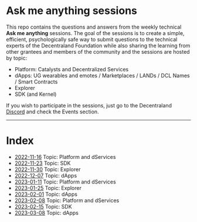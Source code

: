 # Ask me anything sessions

This repo contains the questions and answers from the weekly technical **Ask me anything** sessions.
The goal of the sessions is to create a simple, efficient, psychologically safe way to submit questions to the technical experts of the Decentraland Foundation while also sharing the learning from other grantees and members of the community and the sessions are hosted by topic:

- Platform: Catalysts and Decentralized Services
- dApps: UG wearables and emotes / Marketplaces / LANDs / DCL Names / Smart Contracts
- Explorer
- SDK (and Kernel)

If you wish to participate in the sessions, just go to the Decentraland [Discord](https://discord.com/channels/417796904760639509/948230185457696820) and check the Events section.

---

# Index

- [2022-11-16](sessions/2022-11-16.md) Topic: Platform and dServices
- [2022-11-23](sessions/2022-11-23.md) Topic: SDK
- [2022-11-30](sessions/2022-11-30.md) Topic: Explorer
- [2022-12-07](sessions/2022-12-07.md) Topic: dApps
- [2023-01-11](sessions/2023-01-11.md) Topic: Platform and dServices
- [2023-01-25](sessions/2023-01-25.md) Topic: Explorer
- [2023-02-01](sessions/2023-02-01.md) Topic: dApps
- [2023-02-08](sessions/2023-02-08.md) Topic: Platform and dServices
- [2023-02-15](sessions/2023-02-15.md) Topic: SDK
- [2023-03-08](sessions/2023-03-08.md) Topic: dApps
